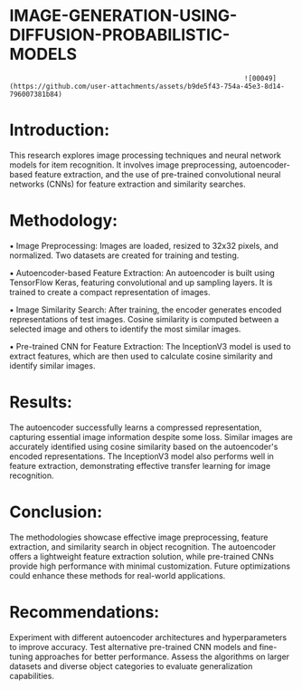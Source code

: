 # IMAGE-GENERATION-USING-DIFFUSION-PROBABILISTIC-MODELS
                                                              ![00049](https://github.com/user-attachments/assets/b9de5f43-754a-45e3-8d14-796007381b84)


# Introduction:
This research explores image processing techniques and neural network models for item recognition. It involves image preprocessing, autoencoder-based feature extraction, and the use of pre-trained convolutional neural networks (CNNs) for feature extraction and similarity searches.
# Methodology:
▪ Image Preprocessing: Images are loaded, resized to 32x32 pixels, and normalized. Two datasets are created for training and testing.

▪ Autoencoder-based Feature Extraction: An autoencoder is built using TensorFlow Keras, featuring convolutional and up sampling layers. It is trained to create a compact representation of images.

▪ Image Similarity Search: After training, the encoder generates encoded representations of test images. Cosine similarity is computed between a selected image and others to identify the most similar images.

▪ Pre-trained CNN for Feature Extraction: The InceptionV3 model is used to extract features, which are then used to calculate cosine similarity and identify similar images.

# Results:
The autoencoder successfully learns a compressed representation, capturing essential image information despite some loss.
Similar images are accurately identified using cosine similarity based on the autoencoder's encoded representations.
The InceptionV3 model also performs well in feature extraction, demonstrating effective transfer learning for image recognition.

# Conclusion:
The methodologies showcase effective image preprocessing, feature extraction, and similarity search in object recognition. The autoencoder offers a lightweight feature extraction solution, while pre-trained CNNs provide high performance with minimal customization. Future optimizations could enhance these methods for real-world applications.
# Recommendations:
Experiment with different autoencoder architectures and hyperparameters to improve accuracy.
Test alternative pre-trained CNN models and fine-tuning approaches for better performance.
Assess the algorithms on larger datasets and diverse object categories to evaluate generalization capabilities.
